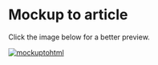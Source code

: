 # Mockup to article

Click the image below for a better preview.

[![mockuptohtml](https://user-images.githubusercontent.com/12492121/27578235-8111a7c2-5af1-11e7-8c40-7fb952513423.png)](https://user-images.githubusercontent.com/12492121/27578235-8111a7c2-5af1-11e7-8c40-7fb952513423.png)
